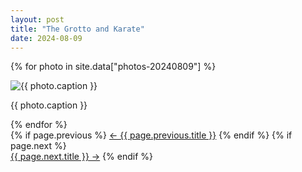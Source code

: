 ```yaml
---
layout: post
title: "The Grotto and Karate"
date: 2024-08-09
---
```


{% for photo in site.data["photos-20240809"] %}
  <div>
    <img src="{{ site.baseurl }}/photos/{{ photo.file }}" alt="{{ photo.caption }}">
    <p>{{ photo.caption }}</p>
  </div>
{% endfor %}

<div class="day-nav-float">
  {% if page.previous %}
    <a href="{{ page.previous.url | relative_url }}">← {{ page.previous.title }}</a>
  {% endif %}
  {% if page.next %}
    <br/><a href="{{ page.next.url | relative_url }}">{{ page.next.title }} →</a>
  {% endif %}
</div>